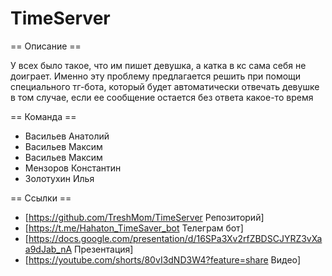 # TimeServer
== Описание ==

У всех было такое, что им пишет девушка, а катка в кс сама себя не доиграет. Именно эту проблему предлагается решить при помощи специального тг-бота, который будет автоматически отвечать девушке в том случае, если ее сообщение остается без ответа какое-то время

== Команда ==

* Васильев Анатолий
* Васильев Максим
* Васильев Максим
* Мензоров Константин
* Золотухин Илья 

== Ссылки ==
* [https://github.com/TreshMom/TimeServer Репозиторий]
* [https://t.me/Hahaton_TimeSaver_bot Телеграм бот]
* [https://docs.google.com/presentation/d/16SPa3Xv2rfZBDSCJYRZ3vXaa9dJab_nA Презентация]
* [https://youtube.com/shorts/80vI3dND3W4?feature=share Видео]
